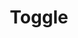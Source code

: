 ---
layout: component.njk
tags: 
    - legacy_components_de
key: toggle-legacy_de
title: Toggle
parent: legacy_components_de
image: legacy/overview/toggle.webp
keywords: 
order: 310
---
